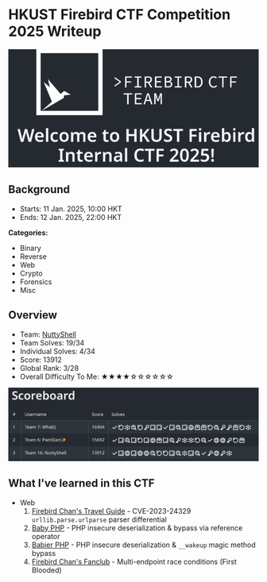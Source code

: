 # HKUST Firebird CTF Competition 2025 Writeup

![](https://github.com/siunam321/CTF-Writeups/blob/main/HKUST-Firebird-CTF-Competition-2025/images/banner.png)

## Background

- Starts: 11 Jan. 2025, 10:00 HKT
- Ends: 12 Jan. 2025, 22:00 HKT

**Categories:**

- Binary
- Reverse
- Web
- Crypto
- Forensics
- Misc

## Overview

- Team: [NuttyShell](https://polyuctf.com/)
- Team Solves: 19/34
- Individual Solves: 4/34
- Score: 13912
- Global Rank: 3/28
- Overall Difficulty To Me: ★★★★☆☆☆☆☆☆

![](https://github.com/siunam321/CTF-Writeups/blob/main/HKUST-Firebird-CTF-Competition-2025/images/score.png)

## What I've learned in this CTF

- Web
    1. [Firebird Chan's Travel Guide](https://github.com/siunam321/CTF-Writeups/blob/main/HKUST-Firebird-CTF-Competition-2025/Web/Firebird-Chans-Travel-Guide/README.md) - CVE-2023-24329 `urllib.parse.urlparse` parser differential
    2. [Baby PHP](https://github.com/siunam321/CTF-Writeups/blob/main/HKUST-Firebird-CTF-Competition-2025/Web/Baby-PHP/README.md) - PHP insecure deserialization & bypass via reference operator
    3. [Babier PHP](https://github.com/siunam321/CTF-Writeups/blob/main/HKUST-Firebird-CTF-Competition-2025/Web/Babier-PHP/README.md) - PHP insecure deserialization & `__wakeup` magic method bypass
    4. [Firebird Chan's Fanclub](https://github.com/siunam321/CTF-Writeups/blob/main/HKUST-Firebird-CTF-Competition-2025/Web/Firebird-Chans-Fanclub/README.md) - Multi-endpoint race conditions (First Blooded)
